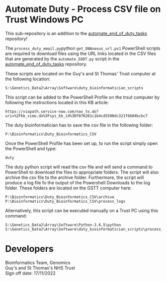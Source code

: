 # Automate Duty - Process CSV file on Trust Windows PC

This sub-repository is an addition to the [automate_end_of_duty_tasks](https://github.com/moka-guys/automate_end_of_duty_tasks) repository!

The `process_duty_email.py`python  `get_DNAnexus_url.ps1` PowerShell scripts are required to download files using the URL links located in the CSV files that are generated by the `automate_EODT.py` script in the [automate_end_of_duty_tasks](https://github.com/moka-guys/automate_end_of_duty_tasks) repository.

These scripts are located on the Guy's and St Thomas' Trust computer at the following location: 

~~~
S:\Genetics_Data2\Array\Software\duty_bioinformatician_scripts
~~~

This script can be added to the PowerShell Profile on the trsut computer by following the instructions located in this KB article: 

~~~
https://viapath.service-now.com/nav_to.do?uri=%2Fkb_view.do%3Fsys_kb_id%3Df076201c1b4cd5500dc321f6b04bcbc7
~~~

The duty bioinformatician has to save the csv file in the following folder:

~~~
P:\Bioinformatics\Duty_Bioinformatics_CSV
~~~

Once the PowerShell Profile has been set up, to run the script simply open the PowerShell and type:

~~~
duty
~~~

The duty python script will read the csv file and will send a command to PowerShell to download the files to appropriate folders. The script will also archive the csv file to the archive folder. Furthermore, the script will produce a log file fo the output of the Powershell Downloads to the log folder. These folders are located on the GSTT computer here:

~~~
P:\Bioinformatics\Duty_Bioinformatics_CSV\archive
P:\Bioinformatics\Duty_Bioinformatics_CSV\process_logs
~~~

Alternatively, this script can be executed manually on a Trust PC using this command:

~~~
S:\Genetics_Data2\Array\Software\Python-3.6.5\python S:\Genetics_Data2\Array\Software\duty_bioinformatician_scripts\process_duty_email.py

~~~

# Developers
Bioinformatics Team, Genomics <br />
Guy's and St Thomas's NHS Trust <br />
Sign off date: 17/11/2022